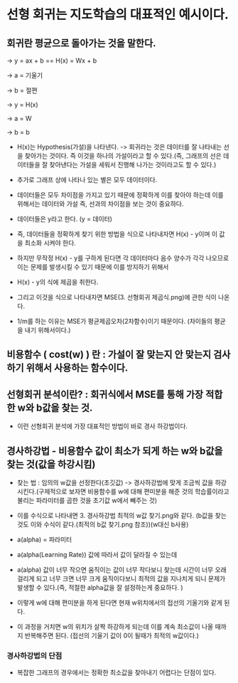 # 선형 회귀는 지도학습의 대표적인 예시이다.

## 회귀란 평균으로 돌아가는 것을 말한다.


->  y = ax + b == H(x) = Wx + b

->	a = 기울기

->	b = 절편

->	y = H(x)

->	a = W

->	b = b

- H(x)는 Hypothesis(가설)을 나타낸다. -> 회귀라는 것은 데이터를 잘 나타내는 선을 찾아가는 것이다. 즉 이것을 하나의 가설이라고 할 수 있다.(즉, 그래프의 선은 데이터들을 잘 찾아낸다는 가설을 세워서 진행해 나가는 것이라고도 할 수 있다.) 

- 추가로 그래프 상에 나타나 있는 별은 모두 데이터이다.

- 데이터들은 모두 차이점을 가지고 있기 때문에 정확하게 이를 찾아야 하는데 이를 위해서는 데이터와 가설 즉, 선과의 차이점을 보는 것이 중요하다.

- 데이터들은 y라고 한다. (y = 데이터)

- 즉, 데이터들을 정확하게 찾기 위한 방법을 식으로 나타내자면 H(x) - y이며 이 값을 최소화 시켜야 한다.
- 하지만 무작정 H(x) - y를 구하게 된다면 각 데이터마다 음수 양수가 각각 나오므로 이는 문제를 발생시킬 수 있기 때문에 이를 방지하기 위해서 
- H(x) - y의 식에 제곱을 취한다.

- 그리고 이것을 식으로 나타내자면 MSE(3. 선형회귀 제곱식.png)에 관한 식이 나온다.


- 1/m를 하는 이유는 MSE가 평균제곱오차(2차함수)이기 때문이다. (차이들의 평균을 내기 위해서이다.)

## 비용함수 ( cost(w) ) 란 : 가설이 잘 맞는지 안 맞는지 검사하기 위해서 사용하는 함수이다.

## 선형회귀 분석이란? : 회귀식에서 MSE를 통해 가장 적합한 w와 b값을 찾는 것.

- 이런 선형회귀 분석에 가장 대표적인 방법이 바로 경사 하강법이다.

## 경사하강법 - 비용함수 값이 최소가 되게 하는 w와 b값을 찾는 것(값을 하강시킴)

-  찾는 법 : 임의의 w값을 선정한다(초깃값) -> 경사하강법에 맞게 조금씩 값을 하강시킨다.(구제적으로 보자면 비용함수를 w에 대해 편미분을 해준 것의 학습률이라고 불리는 파라미터를 곱한 것을 초기값 w에서 빼주는 것)

- 이를 수식으로 나타내면 3. 경사하강법 최적의 w값 찾기.png와 같다. (b값을 찾는 것도 이와 수식이 같다.(최적의 b값 찾기.png 참조))(w대신 b사용)

- a(alpha) = 파라미터

- a(alpha(Learning Rate)) 값에 따라서 값이 달라질 수 있는데 
- a(alpha) 값이 너무 작으면 움직이는 값이 너무 작다보니 찾는데 시간이 너무 오래 걸리게 되고 너무 크면 너무 크게 움직이다보니 최적의 값을 지나치게 되니 문제가 발생할 수 있다.(즉, 적절한 alpha값을 잘 설정하는게 중요하다. )


-  이렇게 w에 대해 편미분을 하게 된다면 현재 w위치에서의 접선의 기울기와 같게 된다.

- 이 과정을 거치면 w의 위치가 살짝 하강하게 되는데 이를 계속 최소값이 나올 때까지 반복해주면 된다. (접선의 기울기 값이 0이 될때가 최적의 w값이다.)

### 경사하강법의 단점
- 복잡한 그래프의 경우에서는 정확한 최소값을 찾아내기 어렵다는 단점이 있다.








